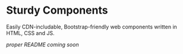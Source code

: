 # Sturdy Components

Easily CDN-includable, Bootstrap-friendly web components written in HTML, CSS and JS.

_proper README coming soon_
